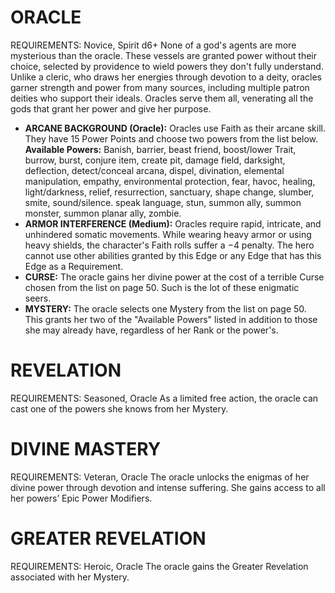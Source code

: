 # ORACLE
REQUIREMENTS: Novice, Spirit d6+
None of a god's agents are more mysterious than the oracle. These vessels are granted power without their choice, selected by providence to wield powers they don't fully understand.
Unlike a cleric, who draws her energies through devotion to a deity, oracles garner strength and power from many sources, including multiple patron deities who support their ideals. Oracles serve them all, venerating all the gods that grant her power and give her purpose.
 - **ARCANE BACKGROUND (Oracle):** Oracles use Faith as their arcane skill. They have 15 Power Points and choose two powers from the list below.
**Available Powers:** Banish, barrier, beast friend, boost/lower Trait, burrow, burst, conjure item, create pit, damage field, darksight, deflection, detect/conceal arcana, dispel, divination, elemental manipulation, empathy, environmental protection, fear, havoc, healing, light/darkness, relief, resurrection, sanctuary, shape change, slumber, smite, sound/silence. speak language, stun, summon ally, summon monster, summon planar ally, zombie.
 - **ARMOR INTERFERENCE (Medium):** Oracles require rapid, intricate, and unhindered somatic movements. While wearing heavy armor or using heavy shields, the character's Faith rolls suffer a −4 penalty. The hero cannot use other abilities granted by this Edge or any Edge that has this Edge as a Requirement.
 - **CURSE:** The oracle gains her divine power at the cost of a terrible Curse chosen from the list on page 50. Such is the lot of these enigmatic seers.
 - **MYSTERY:** The oracle selects one Mystery from the list on page 50. This grants her two of the "Available Powers" listed in addition to those she may already have, regardless of her Rank or the power's.

# REVELATION
REQUIREMENTS: Seasoned, Oracle
As a limited free action, the oracle can cast one of the powers she knows from her Mystery.

# DIVINE MASTERY
REQUIREMENTS: Veteran, Oracle
The oracle unlocks the enigmas of her divine power through devotion and intense suffering. She gains access to all her powers’ Epic Power Modifiers.

# GREATER REVELATION
REQUIREMENTS: Heroic, Oracle
The oracle gains the Greater Revelation associated with her Mystery.